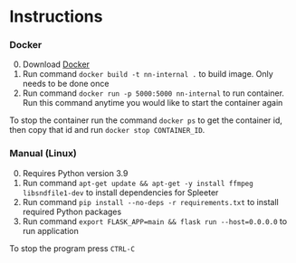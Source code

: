 # Instructions

### Docker

0. Download [Docker](https://docs.docker.com/get-docker/)
1. Run command ```docker build -t nn-internal .``` to build image. Only needs to be done once
2. Run command ```docker run -p 5000:5000 nn-internal``` to run container. Run this command anytime you would like to start the container again

To stop the container run the command ```docker ps``` to get the container id, then copy that id and run ```docker stop CONTAINER_ID```.

### Manual (Linux)

0. Requires Python version 3.9
1. Run command ```apt-get update && apt-get -y install ffmpeg libsndfile1-dev``` to install dependencies for Spleeter
2. Run command ```pip install --no-deps -r requirements.txt``` to install required Python packages
3. Run command ```export FLASK_APP=main && flask run --host=0.0.0.0``` to run application

To stop the program press ```CTRL-C```
